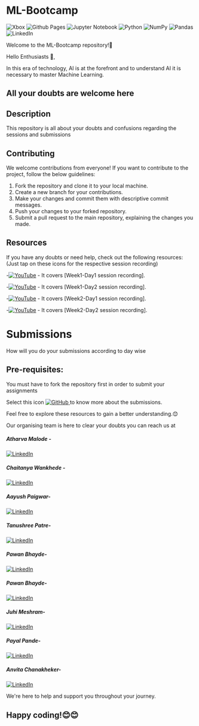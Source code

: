 # ML-Bootcamp

![Xbox](https://img.shields.io/badge/xbox-%23107C10.svg?style=for-the-badge&logo=xbox&logoColor=white)  ![Github Pages](https://img.shields.io/badge/github%20pages-121013?style=for-the-badge&logo=github&logoColor=white)  ![Jupyter Notebook](https://img.shields.io/badge/jupyter-%23FA0F00.svg?style=for-the-badge&logo=jupyter&logoColor=white)  ![Python](https://img.shields.io/badge/python-3670A0?style=for-the-badge&logo=python&logoColor=ffdd54) ![NumPy](https://img.shields.io/badge/numpy-%23013243.svg?style=for-the-badge&logo=numpy&logoColor=white)  ![Pandas](https://img.shields.io/badge/pandas-%23150458.svg?style=for-the-badge&logo=pandas&logoColor=white) ![LinkedIn](https://img.shields.io/badge/linkedin-%230077B5.svg?style=for-the-badge&logo=linkedin&logoColor=white)


Welcome to the ML-Bootcamp repository!🤖

Hello Enthusiasts 👋,

In this era of technology, AI is at the forefront and to understand AI it is necessary to master Machine Learning.

## All your doubts are welcome here

## Description
This repository is all about your doubts and confusions regarding the sessions and submissions

## Contributing

We welcome contributions from everyone! If you want to contribute to the project, follow the below guidelines:

1. Fork the repository and clone it to your local machine.
2. Create a new branch for your contributions.
3. Make your changes and commit them with descriptive commit messages.
4. Push your changes to your forked repository.
5. Submit a pull request to the main repository, explaining the changes you made.


## Resources

If you have any doubts or need help, check out the following resources:
(Just tap on these icons for the respective session recording)


-[![YouTube](https://img.shields.io/badge/YouTube-%23FF0000.svg?style=for-the-badge&logo=YouTube&logoColor=white)](https://youtu.be/AiBwKS5yNC4) - It covers [Week1-Day1 session recording].


-[![YouTube](https://img.shields.io/badge/YouTube-%23FF0000.svg?style=for-the-badge&logo=YouTube&logoColor=white)](https://youtu.be/mLZ-FUvnyXw) - It covers [Week1-Day2 session recording].


-[![YouTube](https://img.shields.io/badge/YouTube-%23FF0000.svg?style=for-the-badge&logo=YouTube&logoColor=white)](https://youtu.be/DXfAV91AYA4) - It covers [Week2-Day1 session recording].


-[![YouTube](https://img.shields.io/badge/YouTube-%23FF0000.svg?style=for-the-badge&logo=YouTube&logoColor=white)](https://youtu.be/YCinXqLPm3o) - It covers [Week2-Day2 session recording].


# Submissions 


How will you do your submissions according to day wise

## Pre-requisites: 
You must have to fork the repository first in order to submit your assignments


Select this icon 
[![GitHub](https://img.shields.io/badge/github-%23121011.svg?style=for-the-badge&logo=github&logoColor=white)
](https://github.com/Atharva-Malode/ML-Bootcamp/blob/master/How-to-Submit-a-Collab-File/Submission.md) to know more about the submissions.





Feel free to explore these resources to gain a better understanding.😊

Our organising team is here to clear your doubts you can reach us at


##### Atharva Malode -   

[![LinkedIn](https://img.shields.io/badge/linkedin-%230077B5.svg?style=for-the-badge&logo=linkedin&logoColor=white)](https://www.linkedin.com/in/atharva-malode-074414206)


##### Chaitanya Wankhede -

[![LinkedIn](https://img.shields.io/badge/linkedin-%230077B5.svg?style=for-the-badge&logo=linkedin&logoColor=white)](https://www.linkedin.com/in/chaitanya-wankhede-7117b6227/)


##### Aayush Paigwar- 

[![LinkedIn](https://img.shields.io/badge/linkedin-%230077B5.svg?style=for-the-badge&logo=linkedin&logoColor=white)](https://www.linkedin.com/in/aayush-paigwar-457946225)


##### Tanushree Patre-

[![LinkedIn](https://img.shields.io/badge/linkedin-%230077B5.svg?style=for-the-badge&logo=linkedin&logoColor=white)](https://www.linkedin.com/in/tanushree-patre)


##### Pawan Bhayde-       

[![LinkedIn](https://img.shields.io/badge/linkedin-%230077B5.svg?style=for-the-badge&logo=linkedin&logoColor=white)](https://www.linkedin.com/in/pawanbhayde)


##### Pawan Bhayde-       

[![LinkedIn](https://img.shields.io/badge/linkedin-%230077B5.svg?style=for-the-badge&logo=linkedin&logoColor=white)](https://www.linkedin.com/in/pawanbhayde)


##### Juhi Meshram-      

[![LinkedIn](https://img.shields.io/badge/linkedin-%230077B5.svg?style=for-the-badge&logo=linkedin&logoColor=white)](https://www.linkedin.com/in/juhi-meshram-5b352b234)


##### Payal Pande-         

[![LinkedIn](https://img.shields.io/badge/linkedin-%230077B5.svg?style=for-the-badge&logo=linkedin&logoColor=white)](https://www.linkedin.com/in/payal-pande-29109a250)


##### Anvita Chanakheker-  

[![LinkedIn](https://img.shields.io/badge/linkedin-%230077B5.svg?style=for-the-badge&logo=linkedin&logoColor=white)](https://www.linkedin.com/in/anvita-chanakhekar-b99b75261)

We're here to help and support you throughout your journey.




## Happy coding!😊😊










